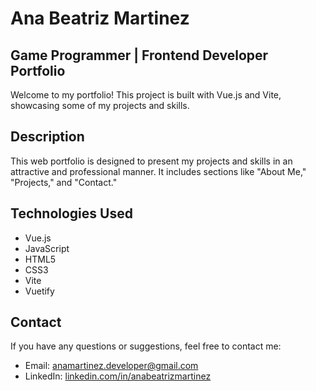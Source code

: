 # Ana Beatriz Martinez

## Game Programmer | Frontend Developer Portfolio
 
 Welcome to my portfolio! This project is built with Vue.js and Vite, showcasing some of my projects and skills.
 
 ## Description
 
 This web portfolio is designed to present my projects and skills in an attractive and professional manner. It includes sections like "About Me," "Projects," and "Contact."
 
 ## Technologies Used
 
 - Vue.js
 - JavaScript
 - HTML5
 - CSS3
 - Vite
 - Vuetify

## Contact

If you have any questions or suggestions, feel free to contact me:

- Email: [anamartinez.developer@gmail.com](mailto:anamartinez.developer@gmail.com)
- LinkedIn: [linkedin.com/in/anabeatrizmartinez](https://www.linkedin.com/in/anabeatrizmartinez/)